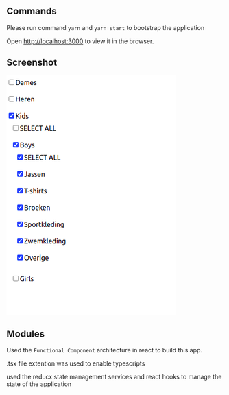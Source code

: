 ## Commands

Please run command `yarn` and `yarn start` to bootstrap the application

Open [http://localhost:3000](http://localhost:3000) to view it in the browser.

## Screenshot

![Alt text](/assets/demo.png?raw=true "Optional Title")

## Modules

Used the `Functional Component` architecture in react to build this app.

.tsx file extention was used to enable typescripts

used the reducx state management services and react hooks to manage the state of the application

